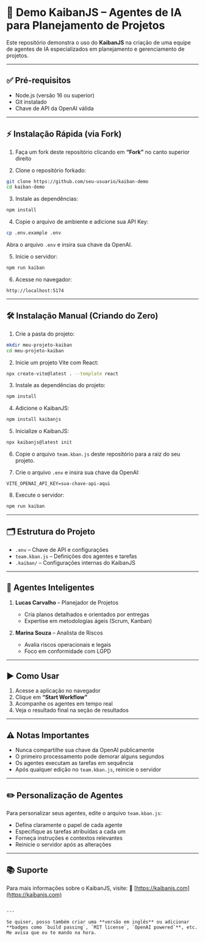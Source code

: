 # 🧠 Demo KaibanJS – Agentes de IA para Planejamento de Projetos

Este repositório demonstra o uso do **KaibanJS** na criação de uma equipe de agentes de IA especializados em planejamento e gerenciamento de projetos.

---

## ✅ Pré-requisitos

- Node.js (versão 16 ou superior)  
- Git instalado  
- Chave de API da OpenAI válida

---

## ⚡ Instalação Rápida (via Fork)

1. Faça um fork deste repositório clicando em **“Fork”** no canto superior direito

2. Clone o repositório forkado:
```bash
git clone https://github.com/seu-usuario/kaiban-demo
cd kaiban-demo
````

3. Instale as dependências:

```bash
npm install
```

4. Copie o arquivo de ambiente e adicione sua API Key:

```bash
cp .env.example .env
```

Abra o arquivo `.env` e insira sua chave da OpenAI.

5. Inicie o servidor:

```bash
npm run kaiban
```

6. Acesse no navegador:

```
http://localhost:5174
```

---

## 🛠️ Instalação Manual (Criando do Zero)

1. Crie a pasta do projeto:

```bash
mkdir meu-projeto-kaiban
cd meu-projeto-kaiban
```

2. Inicie um projeto Vite com React:

```bash
npx create-vite@latest . --template react
```

3. Instale as dependências do projeto:

```bash
npm install
```

4. Adicione o KaibanJS:

```bash
npm install kaibanjs
```

5. Inicialize o KaibanJS:

```bash
npx kaibanjs@latest init
```

6. Copie o arquivo `team.kban.js` deste repositório para a raiz do seu projeto.

7. Crie o arquivo `.env` e insira sua chave da OpenAI:

```
VITE_OPENAI_API_KEY=sua-chave-api-aqui
```

8. Execute o servidor:

```bash
npm run kaiban
```

---

## 🗂️ Estrutura do Projeto

* `.env` – Chave de API e configurações
* `team.kban.js` – Definições dos agentes e tarefas
* `.kaiban/` – Configurações internas do KaibanJS

---

## 🤖 Agentes Inteligentes

1. **Lucas Carvalho** – Planejador de Projetos

   * Cria planos detalhados e orientados por entregas
   * Expertise em metodologias ágeis (Scrum, Kanban)

2. **Marina Souza** – Analista de Riscos

   * Avalia riscos operacionais e legais
   * Foco em conformidade com LGPD

---

## ▶️ Como Usar

1. Acesse a aplicação no navegador
2. Clique em **“Start Workflow”**
3. Acompanhe os agentes em tempo real
4. Veja o resultado final na seção de resultados

---

## ⚠️ Notas Importantes

* Nunca compartilhe sua chave da OpenAI publicamente
* O primeiro processamento pode demorar alguns segundos
* Os agentes executam as tarefas em sequência
* Após qualquer edição no `team.kban.js`, reinicie o servidor

---

## ✏️ Personalização de Agentes

Para personalizar seus agentes, edite o arquivo `team.kban.js`:

* Defina claramente o papel de cada agente
* Especifique as tarefas atribuídas a cada um
* Forneça instruções e contextos relevantes
* Reinicie o servidor após as alterações

---

## 📚 Suporte

Para mais informações sobre o KaibanJS, visite:
🔗 [https://kaibanjs.com](https://kaibanjs.com)

```

---

Se quiser, posso também criar uma **versão em inglês** ou adicionar **badges como `build passing`, `MIT license`, `OpenAI powered`**, etc. Me avisa que eu te mando na hora.
```

